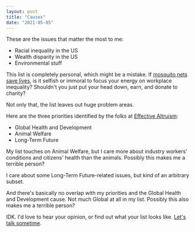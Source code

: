 ```yaml
---
layout: post
title: "Causes"
date: "2021-05-05"
---
```


These are the issues that matter the most to me:

- Racial inequality in the US
- Wealth disparity in the US
- Environmental stuff

This list is completely personal, which might be a mistake. If [mosquito nets save lives](https://concepts.effectivealtruism.org/concepts/malaria/), is it selfish or immoral to focus your energy on workplace inequality? Shouldn't you just put your head down, earn, and donate to charity?

Not only that, the list leaves out huge problem areas.

Here are the three priorities identified by the folks at [Effective Altruism](https://funds.effectivealtruism.org/):

- Global Health and Development
- Animal Welfare
- Long-Term Future

My list touches on Animal Welfare, but I care more about industry workers' conditions and citizens' health than the animals. Possibly this makes me a terrible person?

I care about some Long-Term Future-related issues, but kind of an arbitrary subset.

And there's basically no overlap with my priorities and the Global Health and Development cause. Not much Global at all in my list. Possibly this also makes me a terrible person?

IDK. I'd love to hear your opinion, or find out what your list looks like. [Let's talk sometime](https://briandavidhall.com/connect/).
